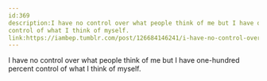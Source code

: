 ```yaml
---
id:369
description:I have no control over what people think of me but I have one-hundred percent
control of what I think of myself.
link:https://iambep.tumblr.com/post/126684146241/i-have-no-control-over-what-people-think-of-me-but
---
```


I have no control over what people think of me but I have one-hundred percent
control of what I think of myself.